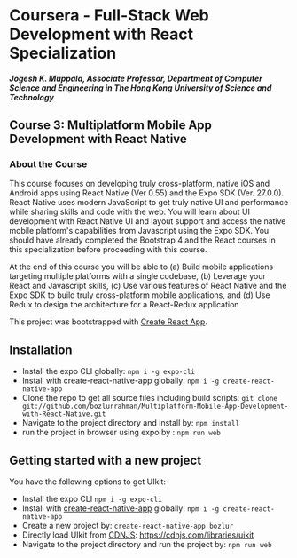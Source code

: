 # Coursera - Full-Stack Web Development with React Specialization

##### Jogesh K. Muppala, Associate Professor, Department of Computer Science and Engineering in The Hong Kong University of Science and Technology

## Course 3: Multiplatform Mobile App Development with React Native

### About the Course

This course focuses on developing truly cross-platform, native iOS and Android apps using React Native (Ver 0.55) and the Expo SDK (Ver. 27.0.0). React Native uses modern JavaScript to get truly native UI and performance while sharing skills and code with the web. You will learn about UI development with React Native UI and layout support and access the native mobile platform's capabilities from Javascript using the Expo SDK. You should have already completed the Bootstrap 4 and the React courses in this specialization before proceeding with this course.

At the end of this course you will be able to (a) Build mobile applications targeting multiple platforms with a single codebase, (b) Leverage your React and Javascript skills, (c) Use various features of React Native and the Expo SDK to build truly cross-platform mobile applications, and (d) Use Redux to design the architecture for a React-Redux application

This project was bootstrapped with [Create React App](https://github.com/facebook/create-react-app).

## Installation

- Install the expo CLI globally: `npm i -g expo-cli`
- Install with create-react-native-app globally: ```npm i -g create-react-native-app```
- Clone the repo to get all source files including build scripts: `git clone git://github.com/bozlurrahman/Multiplatform-Mobile-App-Development-with-React-Native.git`
- Navigate to the project directory and install by: ```npm install```
- run the project in browser using expo by : `npm run web`

## Getting started with a new project

You have the following options to get UIkit:

- Install the expo CLI `npm i -g expo-cli`
- Install with [create-react-native-app](https://github.com/expo/create-react-native-app) globally: ```npm i -g create-react-native-app```
- Create a new project by: ```create-react-native-app bozlur```
- Directly load UIkit from [CDNJS](https://cdnjs.com): https://cdnjs.com/libraries/uikit
- Navigate to the project directory and run the project by: `npm run web`
